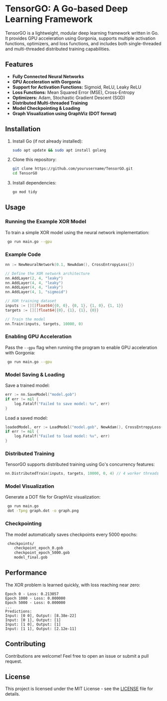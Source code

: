 # TensorGO: A Go-based Deep Learning Framework

TensorGO is a lightweight, modular deep learning framework written in Go. It provides GPU acceleration using Gorgonia, supports multiple activation functions, optimizers, and loss functions, and includes both single-threaded and multi-threaded distributed training capabilities.

## Features

- **Fully Connected Neural Networks**
- **GPU Acceleration with Gorgonia**
- **Support for Activation Functions:** Sigmoid, ReLU, Leaky ReLU
- **Loss Functions:** Mean Squared Error (MSE), Cross-Entropy
- **Optimizers:** Adam, Stochastic Gradient Descent (SGD)
- **Distributed Multi-threaded Training**
- **Model Checkpointing & Loading**
- **Graph Visualization using GraphViz (DOT format)**

## Installation

1. Install Go (if not already installed):
   ```sh
   sudo apt update && sudo apt install golang
   ```
   
2. Clone this repository:
   ```sh
   git clone https://github.com/yourusername/TensorGO.git
   cd TensorGO
   ```
   
3. Install dependencies:
   ```sh
   go mod tidy
   ```

## Usage

### Running the Example XOR Model

To train a simple XOR model using the neural network implementation:

```sh
 go run main.go --gpu
```

### Example Code

```go
nn := NewNeuralNetwork(0.1, NewAdam(), CrossEntropyLoss{})

// Define the XOR network architecture
nn.AddLayer(2, 4, "leaky")
nn.AddLayer(4, 4, "leaky")
nn.AddLayer(4, 4, "leaky")
nn.AddLayer(4, 1, "sigmoid")

// XOR training dataset
inputs := [][]float64{{0, 0}, {0, 1}, {1, 0}, {1, 1}}
targets := [][]float64{{0}, {1}, {1}, {0}}

// Train the model
nn.Train(inputs, targets, 10000, 0)
```

### Enabling GPU Acceleration

Pass the `--gpu` flag when running the program to enable GPU acceleration with Gorgonia:

```sh
 go run main.go --gpu
```

### Model Saving & Loading

Save a trained model:

```go
err := nn.SaveModel("model.gob")
if err != nil {
    log.Fatalf("Failed to save model: %v", err)
}
```

Load a saved model:

```go
loadedModel, err := LoadModel("model.gob", NewAdam(), CrossEntropyLoss{})
if err != nil {
    log.Fatalf("Failed to load model: %v", err)
}
```

### Distributed Training

TensorGO supports distributed training using Go's concurrency features:

```go
nn.DistributedTrain(inputs, targets, 10000, 0, 4) // 4 worker threads
```

### Model Visualization

Generate a DOT file for GraphViz visualization:

```sh
 go run main.go
 dot -Tpng graph.dot -o graph.png
```

### Checkpointing

The model automatically saves checkpoints every 5000 epochs:

```sh
 checkpoints/
    checkpoint_epoch_0.gob
    checkpoint_epoch_5000.gob
    model_final.gob
```

## Performance

The XOR problem is learned quickly, with loss reaching near zero:

```
Epoch 0 - Loss: 0.213057
Epoch 1000 - Loss: 0.000000
Epoch 5000 - Loss: 0.000000
...
Predictions:
Input: [0 0], Output: [8.38e-22]
Input: [0 1], Output: [1]
Input: [1 0], Output: [1]
Input: [1 1], Output: [2.12e-11]
```

## Contributing

Contributions are welcome! Feel free to open an issue or submit a pull request.

## License

This project is licensed under the MIT License - see the [LICENSE](LICENSE) file for details.
